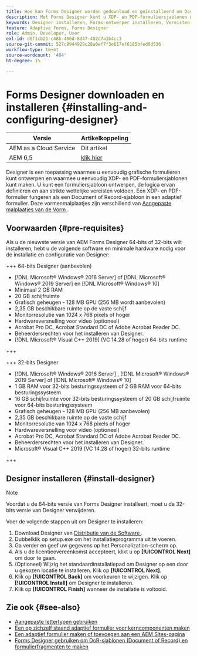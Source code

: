 ```yaml
---
title: Hoe kan Forms Designer worden gedownload en geïnstalleerd om Document of Record-sjablonen te maken?
description: Met Forms Designer kunt u XDP- en PDF-formuliersjablonen maken die fungeren als sjabloon voor een document of record.
keywords: Designer installeren, Forms-ontwerper installeren, Vereisten voor de installatie van Forms Designer
feature: Adaptive Forms, Forms Designer
role: Admin, Developer, User
exl-id: d6f1cb21-c48b-406d-8d47-482d7a1b4cc3
source-git-commit: 527c9944929c28a0ef7f3e617ef6185bfed0d536
workflow-type: tm+mt
source-wordcount: '404'
ht-degree: 1%

---
```


# Forms Designer downloaden en installeren {#installing-and-configuring-designer}

| Versie | Artikelkoppeling |
| -------- | ---------------------------- |
| AEM as a Cloud Service | Dit artikel |
| AEM 6,5 | [ klik hier ](https://experienceleague.adobe.com/docs/experience-manager-65/forms/install-aem-forms/jee-installation/installing-configuring-designer.html?lang=nl-NL) |

Designer is een toepassing waarmee u eenvoudig grafische formulieren kunt ontwerpen en waarmee u eenvoudig XDP- en PDF-formuliersjablonen kunt maken. U kunt een formuliersjabloon ontwerpen, de logica ervan definiëren en aan strikte wettelijke vereisten voldoen. Een XDP- en PDF-formulier fungeren als een Document of Record-sjabloon in een adaptief formulier. Deze vormenmalplaatjes zijn verschillend van [ Aangepaste malplaatjes van de Vorm ](template-editor.md).

## Voorwaarden {#pre-requisites}

Als u de nieuwste versie van AEM Forms Designer 64-bits of 32-bits wilt installeren, hebt u de volgende software en minimale hardware nodig voor de installatie en configuratie van Designer:

+++ 64-bits Designer (aanbevolen)

* [!DNL Microsoft® Windows® 2016 Server] of [!DNL Microsoft® Windows® 2019 Server] en [!DNL Microsoft® Windows® 10]
* Minimaal 2 GB RAM
* 20 GB schijfruimte
* Grafisch geheugen - 128 MB GPU (256 MB wordt aanbevolen)
* 2,35 GB beschikbare ruimte op de vaste schijf
* Monitorresolutie van 1024 x 768 pixels of hoger
* Hardwareversnelling voor video (optioneel)
* Acrobat Pro DC, Acrobat Standard DC of Adobe Acrobat Reader DC.
* Beheerdersrechten voor het installeren van Designer.
* [!DNL Microsoft® Visual C++ 2019] (VC 14.28 of hoger) 64-bits runtime

+++

+++ 32-bits Designer

* [!DNL Microsoft® Windows® 2016 Server] , [!DNL Microsoft® Windows® 2019 Server] of [!DNL Microsoft® Windows® 10]
* 1 GB RAM voor 32-bits besturingssysteem of 2 GB RAM voor 64-bits besturingssysteem
* 16 GB schijfruimte voor 32-bits besturingssysteem of 20 GB schijfruimte voor 64-bits besturingssysteem
* Grafisch geheugen - 128 MB GPU (256 MB aanbevolen)
* 2,35 GB beschikbare ruimte op de vaste schijf
* Monitorresolutie van 1024 x 768 pixels of hoger
* Hardwareversnelling voor video (optioneel)
* Acrobat Pro DC, Acrobat Standard DC of Adobe Acrobat Reader DC.
* Beheerdersrechten voor het installeren van Designer.
* Microsoft® Visual C++ 2019 (VC 14.28 of hoger) 32-bits runtime

+++

## Designer installeren {#install-designer}

>[!NOTE]
>
> Voordat u de 64-bits versie van Forms Designer installeert, moet u de 32-bits versie van Designer verwijderen.

Voer de volgende stappen uit om Designer te installeren:

1. Download Designer van [ Distributie van de Software ](https://experience.adobe.com/downloads).
1. Dubbelklik op setup.exe om het installatieprogramma uit te voeren.
1. Ga verder en geef uw gegevens op het Personalization-scherm op.
1. Als u de licentieovereenkomst accepteert, klikt u op **[!UICONTROL Next]** om door te gaan.
1. (Optioneel) Wijzig het standaardinstallatiepad om Designer op een door u gekozen locatie te installeren. Klik op **[!UICONTROL Next]**.
1. Klik op **[!UICONTROL Back]** om voorkeuren te wijzigen. Klik op **[!UICONTROL Install]** om Designer te installeren.
1. Klik op **[!UICONTROL Finish]** wanneer de installatie is voltooid.

## Zie ook {#see-also}

* [Aangepaste lettertypen gebruiken](/help/forms/use-custom-fonts.md)
* [Een op zichzelf staand adaptief formulier voor kerncomponenten maken](/help/forms/creating-adaptive-form-core-components.md)
* [Een adaptief formulier maken of toevoegen aan een AEM Sites-pagina](/help/forms/create-or-add-an-adaptive-form-to-aem-sites-page.md)
* [Forms Designer gebruiken om DoR-sjablonen (Document of Record) en formulierfragmenten te maken](/help/forms/use-forms-designer.md)


<!--

>[!MORELIKETHIS]
>
>* [Use Forms Designer to create Document of Record (DoR) templates and form fragments](/help/forms/use-forms-designer.md)

-->
